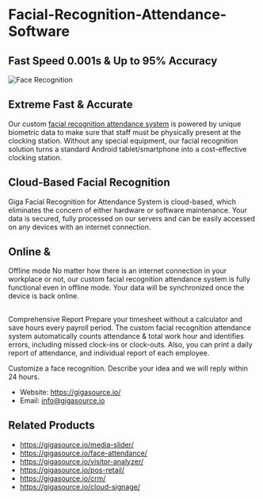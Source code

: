 # Facial-Recognition-Attendance-Software
## Fast Speed 0.001s & Up to 95% Accuracy
![Face Recognition](https://gigasource.b-cdn.net/wp-content/uploads/2020/04/Group-919.png)
## Extreme Fast & Accurate
Our custom [facial recognition attendance system](https://gigasource.io/face-attendance/) is powered by unique biometric data to make sure that staff must be physically present at the clocking station. Without any special equipment, our facial recognition solution turns a standard Android tablet/smartphone into a cost-effective clocking station.
## Cloud-Based Facial Recognition
Giga Facial Recognition for Attendance System is cloud-based, which eliminates the concern of either hardware or software maintenance. Your data is secured, fully processed on our servers and can be easily accessed on any devices with an internet connection.
## Online &
Offline mode
No matter how there is an internet connection in your workplace or not, our custom facial recognition attendance system is fully functional even in offline mode. Your data will be synchronized once the device is back online.
## 
Comprehensive Report
Prepare your timesheet without a calculator and save hours every payroll period. The custom facial recognition attendance system automatically counts attendance & total work hour and identifies errors, including missed clock-ins or clock-outs. Also, you can print a daily report of attendance, and individual report of each employee.

Customize a face recognition. Describe your idea and we will reply within 24 hours. 
- Website: https://gigasource.io/
- Email: info@gigasource.io
## Related Products
- https://gigasource.io/media-slider/
- https://gigasource.io/face-attendance/
- https://gigasource.io/visitor-analyzer/
- https://gigasource.io/pos-retail/
- https://gigasource.io/crm/
- https://gigasource.io/cloud-signage/

